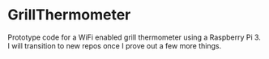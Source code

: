 # GrillThermometer
Prototype code for a WiFi enabled grill thermometer using a Raspberry Pi 3. I will transition to new repos once I prove out a few more things.
